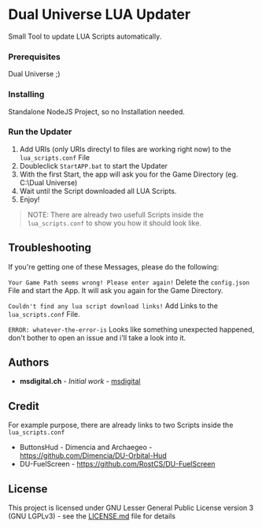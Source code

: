 # Dual Universe LUA Updater

Small Tool to update LUA Scripts automatically.

### Prerequisites

Dual Universe ;)

### Installing

Standalone NodeJS Project, so no Installation needed.

### Run the Updater

1. Add URIs (only URIs directyl to files are working right now) to the `lua_scripts.conf` File
2. Doubleclick `StartAPP.bat` to start the Updater
3. With the first Start, the app will ask you for the Game Directory (eg. C:\Dual Universe\)
4. Wait until the Script downloaded all LUA Scripts.
5. Enjoy!

> NOTE: There are already two usefull Scripts inside the `lua_scripts.conf` to show you how it should look like.

## Troubleshooting

If you're getting one of these Messages, please do the following:

`Your Game Path seems wrong! Please enter again!`
Delete the `config.json` File and start the App. It will ask you again for the Game Directory.

`Couldn't find any lua script download links!`
Add Links to the `lua_scripts.conf` File.

`ERROR: whatever-the-error-is`
Looks like something unexpected happened, don't bother to open an issue and i'll take a look into it.

## Authors

* **msdigital.ch** - *Initial work* - [msdigital](https://gitlab.com/msuti)

## Credit
For example purpose, there are already links to two Scripts inside the `lua_scripts.conf`

* ButtonsHud - Dimencia and Archaegeo - https://github.com/Dimencia/DU-Orbital-Hud
* DU-FuelScreen - https://github.com/RostCS/DU-FuelScreen

## License

This project is licensed under GNU Lesser General Public License version 3 (GNU LGPLv3) - see the [LICENSE.md](LICENSE.md) file for details